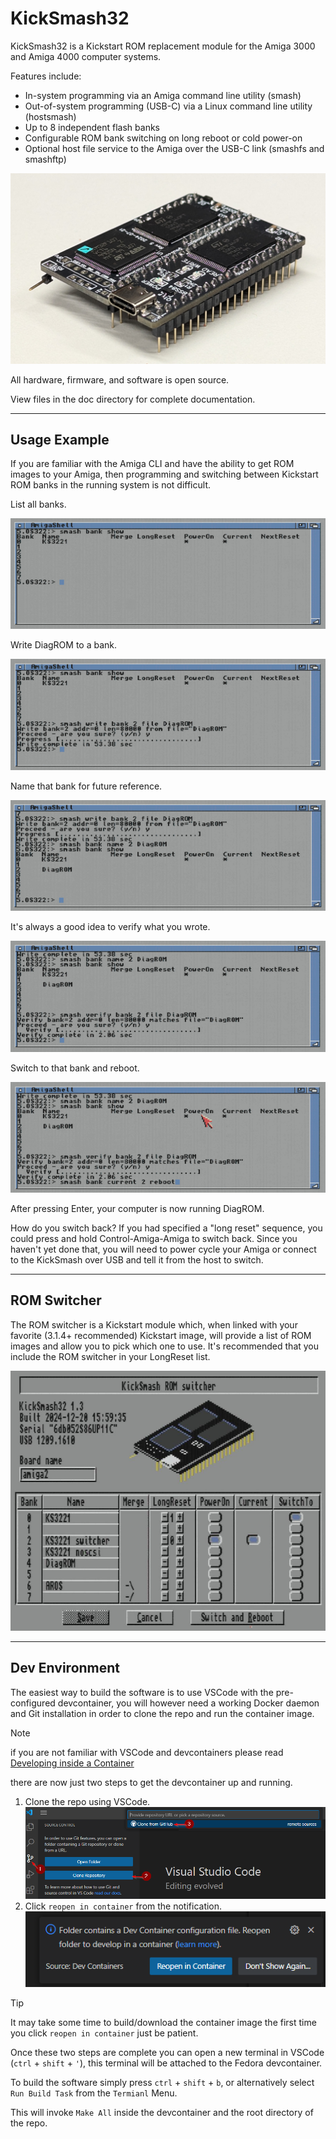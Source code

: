 # KickSmash32

KickSmash32 is a Kickstart ROM replacement module for the Amiga 3000 and Amiga 4000 computer systems. 

Features include:

* In-system programming via an Amiga command line utility (smash)
* Out-of-system programming (USB-C) via a Linux command line utility (hostsmash)
* Up to 8 independent flash banks
* Configurable ROM bank switching on long reboot or cold power-on
* Optional host file service to the Amiga over the USB-C link (smashfs and smashftp)

![KickSmash32 photo](photos/2024_11_07_kicksmash32_rev5_profile_view_2.jpg?raw=true "Kicksmash32")

All hardware, firmware, and software is open source.

View files in the doc directory for complete documentation.

-------------------------------------------------------

## Usage Example

If you are familiar with the Amiga CLI and have the ability to get
ROM images to your Amiga, then programming and switching between Kickstart
ROM banks in the running system is not difficult.

List all banks.

![smash bank show](doc/smash_example_1_bank_show.jpg?raw=true "smash bank show")

Write DiagROM to a bank.

![smash write](doc/smash_example_2_write.jpg?raw=true "smash write")

Name that bank for future reference.

![smash bank name](doc/smash_example_3_bank_name.jpg?raw=true "smash bank name")

It's always a good idea to verify what you wrote.

![smash verify](doc/smash_example_4_verify.jpg?raw=true "smash verif")

Switch to that bank and reboot.

![smash bank current](doc/smash_example_5_bank_current.jpg?raw=true "smash bank current")

After pressing Enter, your computer is now running DiagROM.

How do you switch back? If you had specified a "long reset" sequence, you could press and hold Control-Amiga-Amiga to switch back. Since you haven't yet done that, you will need to power cycle your Amiga or connect to the KickSmash over USB and tell it from the host to switch.

-------------------------------------------------------

## ROM Switcher

The ROM switcher is a Kickstart module which, when linked with your
favorite (3.1.4+ recommended) Kickstart image, will provide a list of
ROM images and allow you to pick which one to use. It's recommended
that you include the ROM switcher in your LongReset list.

![rom_switcher](doc/rom_switcher.jpg?raw=true "ROM switcher example")

-------------------------------------------------------

## Dev Environment

The easiest way to build the software is to use VSCode with the pre-configured devcontainer, you will however need a working Docker daemon and Git installation in order to clone the repo and run the container image.

> [!NOTE]
> if you are not familiar with VSCode and devcontainers please read [Developing inside a Container](https://code.visualstudio.com/docs/devcontainers/containers)

there are now just two steps to get the devcontainer up and running.

1. Clone the repo using VSCode. ![clone repo](doc/vscode_clone.png)
2. Click `reopen in container` from the notification. ![reopen in container](doc/reopen_in_container.png)

> [!TIP]
>It may take some time to build/download the container image the first time you click `reopen in container` just be patient.

Once these two steps are complete you can open a new terminal in VSCode (`ctrl` + `shift` + `'`), this terminal will be attached to the Fedora devcontainer.

To build the software simply press `ctrl` + `shift` + `b`, or alternatively select `Run Build Task` from the `Termianl` Menu.

This will invoke `Make All` inside the devcontainer and the root directory of the repo.
